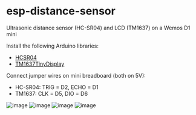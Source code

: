 # esp-distance-sensor
Ultrasonic distance sensor (HC-SR04) and LCD (TM1637) on a Wemos D1 mini

Install the following Arduino libraries:
- [HCSR04](https://github.com/Martinsos/arduino-lib-hc-sr04)
- [TM1637TinyDisplay](https://github.com/jasonacox/TM1637TinyDisplay)

Connect jumper wires on mini breadboard (both on 5V):
- HC-SR04: TRIG = D2, ECHO = D1
- TM1637: CLK = D5, DIO = D6

![image](https://user-images.githubusercontent.com/493741/158905022-e630a85b-c96c-48a4-bf7e-05835f2802c3.png)
![image](https://user-images.githubusercontent.com/493741/158905070-fe12307f-c9b0-4e82-b145-227535b9ba78.png)
![image](https://user-images.githubusercontent.com/493741/158905214-a718f023-bf45-4fd8-b416-b4149c7270d2.png)
![image](https://user-images.githubusercontent.com/493741/158909079-f1c0595b-ac21-4b6f-bb29-be2c50385c56.png)

